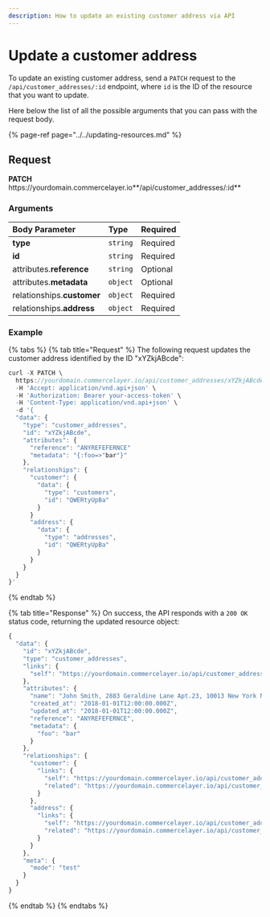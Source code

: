 ```yaml
---
description: How to update an existing customer address via API
---
```


# Update a customer address

To update an existing customer address, send a `PATCH` request to the `/api/customer_addresses/:id` endpoint, where `id` is the ID of the resource that you want to update.

Here below the list of all the possible arguments that you can pass with the request body.

{% page-ref page="../../updating-resources.md" %}

## Request

**PATCH** https://<i></i>yourdomain.commercelayer.io**/api/customer_addresses/:id**

### Arguments

| Body Parameter | Type | Required |
| :--- | :--- | :--- |
| **type** | `string` | Required |
| **id** | `string` | Required |
| attributes.**reference** | `string` | Optional |
| attributes.**metadata** | `object` | Optional |
| relationships.**customer** | `object` | Required |
| relationships.**address** | `object` | Required |

### Example

{% tabs %}
{% tab title="Request" %}
The following request updates the customer address identified by the ID "xYZkjABcde":

```javascript
curl -X PATCH \
  https://yourdomain.commercelayer.io/api/customer_addresses/xYZkjABcde \
  -H 'Accept: application/vnd.api+json' \
  -H 'Authorization: Bearer your-access-token' \
  -H 'Content-Type: application/vnd.api+json' \
  -d '{
  "data": {
    "type": "customer_addresses",
    "id": "xYZkjABcde",
    "attributes": {
      "reference": "ANYREFEFERNCE"
      "metadata": "{:foo=>"bar"}"
    },
    "relationships": {
      "customer": {
        "data": {
          "type": "customers",
          "id": "QWERtyUpBa"
        }
      }
      "address": {
        "data": {
          "type": "addresses",
          "id": "QWERtyUpBa"
        }
      }
    }
  }
}'
```
{% endtab %}

{% tab title="Response" %}
On success, the API responds with a `200 OK` status code, returning the updated resource object:

```javascript
{
  "data": {
    "id": "xYZkjABcde",
    "type": "customer_addresses",
    "links": {
      "self": "https://yourdomain.commercelayer.io/api/customer_addresses/xYZkjABcde"
    },
    "attributes": {
      "name": "John Smith, 2883 Geraldine Lane Apt.23, 10013 New York NY (US) (212) 646-338-1228",
      "created_at": "2018-01-01T12:00:00.000Z",
      "updated_at": "2018-01-01T12:00:00.000Z",
      "reference": "ANYREFEFERNCE",
      "metadata": {
        "foo": "bar"
      }
    },
    "relationships": {
      "customer": {
        "links": {
          "self": "https://yourdomain.commercelayer.io/api/customer_addresses/xYZkjABcde/relationships/customer",
          "related": "https://yourdomain.commercelayer.io/api/customer_addresses/xYZkjABcde/customer"
        }
      },
      "address": {
        "links": {
          "self": "https://yourdomain.commercelayer.io/api/customer_addresses/xYZkjABcde/relationships/address",
          "related": "https://yourdomain.commercelayer.io/api/customer_addresses/xYZkjABcde/address"
        }
      }
    },
    "meta": {
      "mode": "test"
    }
  }
}
```
{% endtab %}
{% endtabs %}
